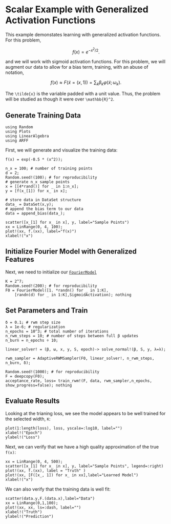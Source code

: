 # Scalar Example with Generalized Activation Functions

This example demonstates learning with generalized activation functions.  For this problem, 
```math
f(x) = e^{-x^2/2}.
```
and we will work with sigmoid activation functions.  For this problem, we will augment our data to allow for a bias term, training, with an abuse of notation,
```math
f(x) \approx F(\tilde{x}=(x,1)) = \sum_{k} \beta_k \varphi(\tilde{x};\omega_k).
```
The ``\tilde{x}`` is the variable padded with a unit value.  Thus, the problem will be studied as though it were over ``\mathbb{R}^2``.

## Generate Training Data
```@setup ex2
using Random
using Plots
using LinearAlgebra
using ARFF
```
First, we will generate and visualize the training data:
```@example ex2
f(x) = exp(-0.5 * (x^2));

n_x = 100; # number of training points
d = 2;
Random.seed!(100); # for reproducibility
# generate n_x sample points
x = [[4*rand()] for _ in 1:n_x]; 
y = [f(x_[1]) for x_ in x];

# store data in DataSet structure
data_ = DataSet(x,y);
# append the bias term to our data
data = append_bias(data_);

scatter([x_[1] for x_ in x], y, label="Sample Points")
xx = LinRange(0, 4, 100);
plot!(xx, f.(xx), label="f(x)")
xlabel!("x")
```

## Initialize Fourier Model with Generalized Features
Next, we need to initialize our [`FourierModel`](@ref)
```@example ex2
K = 2^7;
Random.seed!(200); # for reproducibility
F0 = FourierModel([1. *randn() for _ in 1:K],  
    [randn(d) for _ in 1:K],SigmoidActivation); nothing
```

## Set Parameters and Train
```@example ex2
δ = 0.1; # rwm step size
λ = 1e-6; # regularization
n_epochs = 10^3; # total number of iterations
n_rwm_steps = 10; # number of steps between full β updates
n_burn = n_epochs ÷ 10;

linear_solver! = (β, ω, x, y, S, epoch)-> solve_normal!(β, S, y, λ=λ);

rwm_sampler = AdaptiveRWMSampler(F0, linear_solver!, n_rwm_steps, n_burn, δ);

Random.seed!(1000); # for reproducibility
F = deepcopy(F0);
acceptance_rate, loss= train_rwm!(F, data, rwm_sampler,n_epochs,  show_progress=false); nothing 
```
## Evaluate Results
Looking at the trianing loss, we see the model appears to be well trained for the selected width, ``K``:
```@example ex2
plot(1:length(loss), loss, yscale=:log10, label="")
xlabel!("Epoch")
ylabel!("Loss")
```
Next, we can verify that we have a high quality approximation of the true ``f(x)``:
```@example ex2
xx = LinRange(0, 4, 500);
scatter([x_[1] for x_ in x], y, label="Sample Points", legend=:right)
plot!(xx, f.(xx), label = "Truth" )
plot!(xx, [F([x_, 1]) for x_ in xx],label="Learned Model")
xlabel!("x")
```
We can also verify that the training data is well fit:
```@example ex2
scatter(data.y,F.(data.x),label="Data")
xx = LinRange(0,1,100);
plot!(xx, xx, ls=:dash, label="")
xlabel!("Truth")
ylabel!("Prediction")
```
